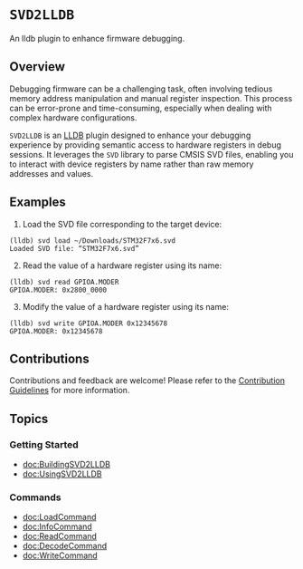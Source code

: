 # ``SVD2LLDB``

An lldb plugin to enhance firmware debugging.

## Overview

Debugging firmware can be a challenging task, often involving tedious memory address manipulation and manual register inspection. This process can be error-prone and time-consuming, especially when dealing with complex hardware configurations.

`SVD2LLDB` is an [LLDB](https://lldb.llvm.org) plugin designed to enhance your debugging experience by providing semantic access to hardware registers in debug sessions. It leverages the `SVD` library to parse CMSIS SVD files, enabling you to interact with device registers by name rather than raw memory addresses and values.

## Examples

1. Load the SVD file corresponding to the target device:

  ```console
  (lldb) svd load ~/Downloads/STM32F7x6.svd
  Loaded SVD file: “STM32F7x6.svd”
  ```

2. Read the value of a hardware register using its name:

  ```console
  (lldb) svd read GPIOA.MODER
  GPIOA.MODER: 0x2800_0000
  ```

3. Modify the value of a hardware register using its name:

  ```console
  (lldb) svd write GPIOA.MODER 0x12345678
  GPIOA.MODER: 0x12345678
  ```

## Contributions

Contributions and feedback are welcome! Please refer to the [Contribution Guidelines](https://github.com/apple/swift-mmio#contributing-to-swift-mmio) for more information.

## Topics

### Getting Started

- <doc:BuildingSVD2LLDB>
- <doc:UsingSVD2LLDB>

### Commands

- <doc:LoadCommand>
- <doc:InfoCommand>
- <doc:ReadCommand>
- <doc:DecodeCommand>
- <doc:WriteCommand>

